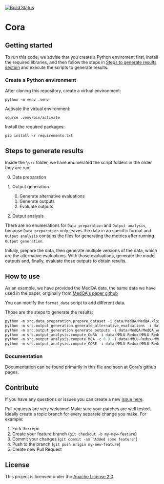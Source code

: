 <!-- Build Status, is a great thing to have at the top of your repository, it shows that you take your CI/CD as first class citizens -->
<!-- [![Build Status](https://travis-ci.org/jjasghar/ibm-cloud-cli.svg?branch=master)](https://travis-ci.org/jjasghar/ibm-cloud-cli) -->
[![Build Status](https://app.travis-ci.com/IBM/cora.svg?token=3QHapyMs1C2MgHcEzaRi&branch=main)](https://app.travis-ci.com/IBM/cora)

# Cora
<!-- This is the repo with the code for the paper Improving score reliability of multiple choice benchmarks with consistency evaluation and altered answer choices. -->

<!-- A more detailed Usage or detailed explaination of the repository here -->
## Getting started

To run this code, we advise that you create a Python enviroment first, install the required libraries, and then follow the steps in [Steps to generate results section](#steps-to-generate-results)
and execute the scripts to generate results.

### Create a Python environment

After cloning this repository, create a virtual environment:
```
python -m venv .venv
```
Activate the virtual environment:
```
source .venv/bin/activate
```
Install the required packages:
```
pip install -r requirements.txt
```

## Steps to generate results

Inside the `\src` folder, we have enumerated the script folders in the order they are run:

0. Data preparation
1. Output generation

    0. Generate alternative evaluations
    1. Generate outputs
    2. Evaluate outputs

2. Output analysis

There are no enumerations for `Data preparation` and `Output analysis`, because `Data preparation` only leaves the data in an specific format and `Output analysis` contains the files for generating the metrics after running `Output generation`.

Initialy, prepare the data, then generate multiple versions of the data, which are the alternative evaluations. With those evaluations, generate the model outputs and, finally, evaluate those outputs to obtain results.

## How to use

As an example, we have provided the MedQA data, the same data we have used in the paper, originally from [MedQA's paper github](https://github.com/jind11/MedQA?tab=readme-ov-file)

You can modify the `format_data` script to add different data. 

Those are the steps to generate the results: 

``` python
python -m src.data_preparation.prepare_dataset -i data/MedQA/MedQA.xlsx -o data/MedQA/MedQA_prepared.xlsx
python -m src.output_generation.generate_alternative_evaluations -i data/MedQA/MedQA_prepared.xlsx -o data/MedQA/MedQA_wAlternativeEvaluations.xlsx
python -m src.output_generation.generate_outputs -i data/MedQA/MedQA_wAlternativeEvaluations.xlsx -o data/MedQA/MedQA_wOutputs.xlsx
python -m src.output_analysis.compute_CoRA -i data/MMLU-Redux/MMLU-Redux_wOutputs.xlsx
python -m src.output_analysis.compute_MCA -c 0.9 -i data/MMLU-Redux/MMLU-Redux_wOutputs.xlsx
python -m src.output_analysis.compute_CORE -i data/MMLU-Redux/MMLU-Redux_wOutputs.xlsx
```

### Documentation

Documentation can be found primarily in this file and soon at Cora's github pages.

## Contribute

<!-- Questions can be useful but optional, this gives you a place to say, "This is how to contact this project maintainers or create PRs -->
If you have any questions or issues you can create a new [issue here](https://github.com/IBM/cora/issues).

Pull requests are very welcome! Make sure your patches are well tested.
Ideally create a topic branch for every separate change you make. For
example:

1. Fork the repo
2. Create your feature branch (`git checkout -b my-new-feature`)
3. Commit your changes (`git commit -am 'Added some feature'`)
4. Push to the branch (`git push origin my-new-feature`)
5. Create new Pull Request

## License
<!-- All source files must include a Copyright and License header. The SPDX license header is
preferred because it can be easily scanned. -->

This project is licensed under the [Apache License 2.0](LICENSE).

<!--
```text
#
# Copyright IBM Corp. 2023 - 2024
# SPDX-License-Identifier: Apache-2.0
#
``` -->
<!--
## Contributors
[<img src="https://github.com/paulocavalin.png" width="60px;"/>](https://github.com/paulocavalin/)
[<img src="https://github.com/cassiasamp.png" width="60px;"/>](https://github.com/cassiasamp/)
[<img src="https://github.com/marcelo-grave.png" width="60px;"/>](https://github.com/marcelo-grave/)
 -->
